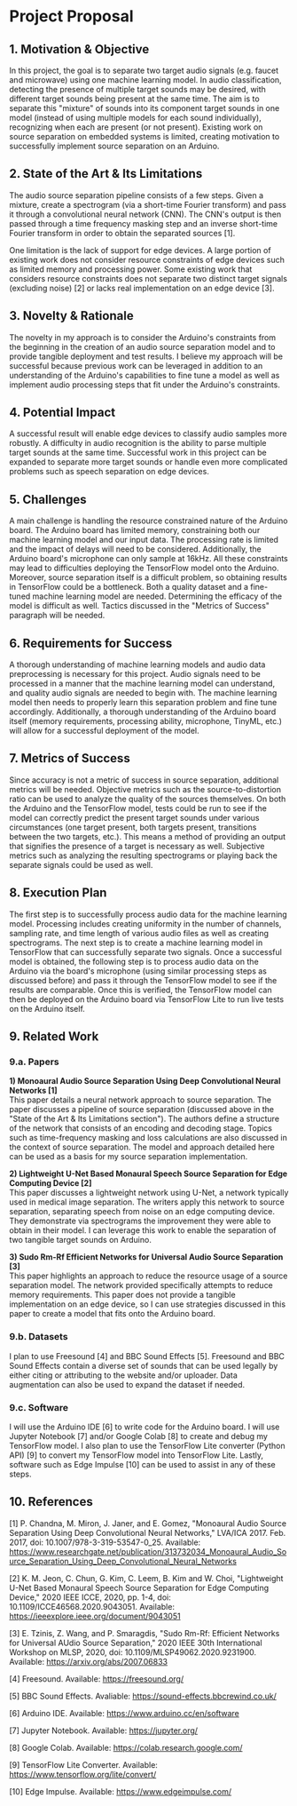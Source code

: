 # Project Proposal

## 1. Motivation & Objective

In this project, the goal is to separate two target audio signals (e.g. faucet and microwave) using one machine learning model. In audio classification, detecting the presence of multiple target sounds may be desired, with different target sounds being present at the same time. The aim is to separate this "mixture" of sounds into its component target sounds in one model (instead of using multiple models for each sound individually), recognizing when each are present (or not present). Existing work on source separation on embedded systems is limited, creating motivation to successfully implement source separation on an Arduino.

## 2. State of the Art & Its Limitations

The audio source separation pipeline consists of a few steps. Given a mixture, create a spectrogram (via a short-time Fourier transform) and pass it through a convolutional neural network (CNN). The CNN's output is then passed through a time frequency masking step and an inverse short-time Fourier transform in order to obtain the separated sources [1].

One limitation is the lack of support for edge devices. A large portion of existing work does not consider resource constraints of edge devices such as limited memory and processing power. Some existing work that considers resource constraints does not separate two distinct target signals (excluding noise) [2] or lacks real implementation on an edge device [3].

## 3. Novelty & Rationale

The novelty in my approach is to consider the Arduino's constraints from the beginning in the creation of an audio source separation model and to provide tangible deployment and test results. I believe my approach will be successful because previous work can be leveraged in addition to an understanding of the Arduino's capabilities to fine tune a model as well as implement audio processing steps that fit under the Arduino's constraints.

## 4. Potential Impact

A successful result will enable edge devices to classify audio samples more robustly. A difficulty in audio recognition is the ability to parse multiple target sounds at the same time. Successful work in this project can be expanded to separate more target sounds or handle even more complicated problems such as speech separation on edge devices.

## 5. Challenges

A main challenge is handling the resource constrained nature of the Arduino board. The Arduino board has limited memory, constraining both our machine learning model and our input data. The processing rate is limited and the impact of delays will need to be considered. Additionally, the Arduino board's microphone can only sample at 16kHz. All these constraints may lead to difficulties deploying the TensorFlow model onto the Arduino. Moreover, source separation itself is a difficult problem, so obtaining results in TensorFlow could be a bottleneck. Both a quality dataset and a fine-tuned machine learning model are needed. Determining the efficacy of the model is difficult as well. Tactics discussed in the "Metrics of Success" paragraph will be needed.

## 6. Requirements for Success

A thorough understanding of machine learning models and audio data preprocessing is necessary for this project. Audio signals need to be processed in a manner that the machine learning model can understand, and quality audio signals are needed to begin with. The machine learning model then needs to properly learn this separation problem and fine tune accordingly. Additionally, a thorough understanding of the Arduino board itself (memory requirements, processing ability, microphone, TinyML, etc.) will allow for a successful deployment of the model.

## 7. Metrics of Success

Since accuracy is not a metric of success in source separation, additional metrics will be needed. Objective metrics such as the source-to-distortion ratio can be used to analyze the quality of the sources themselves. On both the Arduino and the TensorFlow model, tests could be run to see if the model can correctly predict the present target sounds under various circumstances (one target present, both targets present, transitions between the two targets, etc.). This means a method of providing an output that signifies the presence of a target is necessary as well. Subjective metrics such as analyzing the resulting spectrograms or playing back the separate signals could be used as well. 

## 8. Execution Plan

The first step is to successfully process audio data for the machine learning model. Processing includes creating uniformity in the number of channels, sampling rate, and time length of various audio files as well as creating spectrograms. The next step is to create a machine learning model in TensorFlow that can successfully separate two signals. Once a successful model is obtained, the following step is to process audio data on the Arduino via the board's microphone (using similar processing steps as discussed before) and pass it through the TensorFlow model to see if the results are comparable. Once this is verified, the TensorFlow model can then be deployed on the Arduino board via TensorFlow Lite to run live tests on the Arduino itself.

## 9. Related Work

### 9.a. Papers

**1) Monoaural Audio Source Separation Using Deep Convolutional Neural Networks [1]**\
This paper details a neural network approach to source separation. The paper discusses a pipeline of source separation (discussed above in the "State of the Art & Its Limitations section"). The authors define a structure of the network that consists of an encoding and decoding stage. Topics such as time-frequency masking and loss calculations are also discussed in the context of source separation. The model and approach detailed here can be used as a basis for my source separation implementation.

**2) Lightweight U-Net Based Monaural Speech Source Separation for Edge Computing Device [2]**\
This paper discusses a lightweight network using U-Net, a network typically used in medical image separation. The writers apply this network to source separation, separating speech from noise on an edge computing device. They demonstrate via spectrograms the improvement they were able to obtain in their model. I can leverage this work to enable the separation of two tangible target sounds on Arduino.

**3) Sudo Rm-Rf Efficient Networks for Universal Audio Source Separation [3]**\
This paper highlights an approach to reduce the resource usage of a source separation model. The network provided specifically attempts to reduce memory requirements. This paper does not provide a tangible implementation on an edge device, so I can use strategies discussed in this paper to create a model that fits onto the Arduino board.

### 9.b. Datasets

I plan to use Freesound [4] and BBC Sound Effects [5]. Freesound and BBC Sound Effects contain a diverse set of sounds that can be used legally by either citing or attributing to the website and/or uploader. Data augmentation can also be used to expand the dataset if needed.

### 9.c. Software

I will use the Arduino IDE [6] to write code for the Arduino board. I will use Jupyter Notebook [7] and/or Google Colab [8] to create and debug my TensorFlow model. I also plan to use the TensorFlow Lite converter (Python API) [9] to convert my TensorFlow model into TensorFlow Lite. Lastly, software such as Edge Impulse [10] can be used to assist in any of these steps.

## 10. References

[1] P. Chandna, M. Miron, J. Janer, and E. Gomez, "Monoaural Audio Source Separation Using Deep Convolutional Neural Networks," LVA/ICA 2017. Feb. 2017, doi: 10.1007/978-3-319-53547-0_25. Available: <https://www.researchgate.net/publication/313732034_Monoaural_Audio_Source_Separation_Using_Deep_Convolutional_Neural_Networks>

[2] K. M. Jeon, C. Chun, G. Kim, C. Leem, B. Kim and W. Choi, "Lightweight U-Net Based Monaural Speech Source Separation for Edge Computing Device," 2020 IEEE ICCE, 2020, pp. 1-4, doi: 10.1109/ICCE46568.2020.9043051. Available: <https://ieeexplore.ieee.org/document/9043051>

[3] E. Tzinis, Z. Wang, and P. Smaragdis, "Sudo Rm-Rf: Efficient Networks for Universal AUdio Source Separation," 2020 IEEE 30th International Workshop on MLSP, 2020, doi: 10.1109/MLSP49062.2020.9231900. Available: <https://arxiv.org/abs/2007.06833>

[4] Freesound. Available: <https://freesound.org/>

[5] BBC Sound Effects. Avaliable: <https://sound-effects.bbcrewind.co.uk/>

[6] Arduino IDE. Available: <https://www.arduino.cc/en/software>

[7] Jupyter Notebook. Available: <https://jupyter.org/>

[8] Google Colab. Available: <https://colab.research.google.com/>

[9] TensorFlow Lite Converter. Available: <https://www.tensorflow.org/lite/convert/>

[10] Edge Impulse. Available: <https://www.edgeimpulse.com/>
